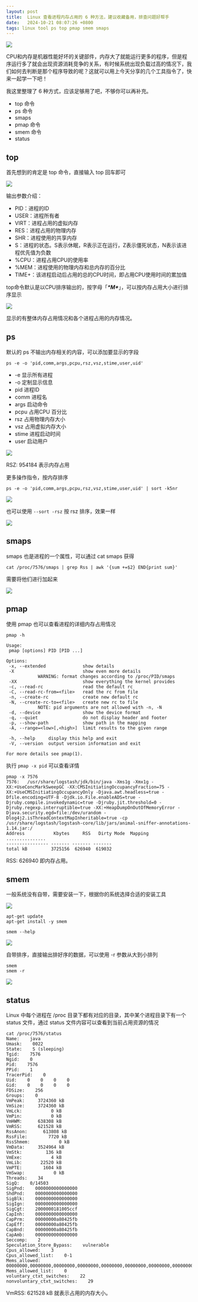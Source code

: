 ```yaml
---
layout: post
title:  Linux 查看进程内存占用的 6 种方法，建议收藏备用，排查问题好帮手
date:   2024-10-21 08:07:26 +0800
tags: linux tool ps top pmap smem smaps
---
```


![](https://bytesops.oss-cn-hangzhou.aliyuncs.com/picgo/2024/image-20241021214455541.png)



CPU和内存是机器性能好坏的关键部件，内存大了就能运行更多的程序，但是程序运行多了就会出现资源消耗竞争的关系，有时候系统出现负载过高的情况下，我们如何去判断是那个程序导致的呢？这就可以用上今天分享的几个工具指令了，快来一起学一下吧！



我这里整理了 6 种方式，应该足够用了吧，不够你可以再补充。



- top 命令
- ps 命令
- smaps
- pmap 命令
- smem 命令
- status



## top



首先想到的肯定是 top 命令，直接输入 top 回车即可



![](https://bytesops.oss-cn-hangzhou.aliyuncs.com/picgo/2024/image-20241021214636666.png)



输出参数介绍：



-  PID：进程的ID
-  USER：进程所有者
-  VIRT：进程占用的虚拟内存
-  RES：进程占用的物理内存
-  SHR：进程使用的共享内存
-  S：进程的状态。S表示休眠，R表示正在运行，Z表示僵死状态，N表示该进程优先值为负数
-  %CPU：进程占用CPU的使用率
-  %MEM：进程使用的物理内存和总内存的百分比
-  TIME+：该进程启动后占用的总的CPU时间，即占用CPU使用时间的累加值



top命令默认是以CPU排序输出的，按字母「***\*M\****」，可以按内存占用大小进行排序显示



![](https://bytesops.oss-cn-hangzhou.aliyuncs.com/picgo/2024/image-20241021214704572.png)



显示的有整体内存占用情况和各个进程占用的内存情况。



## ps



默认的 ps 不输出内存相关的内容，可以添加要显示的字段



```
ps -e -o 'pid,comm,args,pcpu,rsz,vsz,stime,user,uid'
```



-  -e 显示所有进程
-  -o 定制显示信息
-  pid 进程ID
-  comm 进程名
-  args 启动命令
-  pcpu 占用CPU 百分比
-  rsz 占用物理内存大小
-  vsz 占用虚拟内存大小
-  stime 进程启动时间
-  user 启动用户



![](https://bytesops.oss-cn-hangzhou.aliyuncs.com/picgo/2024/image-20241021214737916.png)



RSZ: 954184 表示内存占用



更多操作指令，按内存排序



```
ps -e -o 'pid,comm,args,pcpu,rsz,vsz,stime,user,uid' | sort -k5nr 
```



![](https://bytesops.oss-cn-hangzhou.aliyuncs.com/picgo/2024/image-20241021214821636.png)



也可以使用 `--sort -rsz` 按 rsz 排序，效果一样



![](https://bytesops.oss-cn-hangzhou.aliyuncs.com/picgo/2024/image-20241021214847338.png)







## smaps



smaps 也是进程的一个属性，可以通过 cat smaps 获得



```
cat /proc/7576/smaps | grep Rss | awk '{sum +=$2} END{print sum}' 
```



需要将他们进行加起来



![](https://bytesops.oss-cn-hangzhou.aliyuncs.com/picgo/2024/image-20241021214911655.png)





## pmap



使用 pmap 也可以查看进程的详细内存占用情况



```
pmap -h

Usage:
 pmap [options] PID [PID ...]

Options:
 -x, --extended              show details
 -X                          show even more details
            WARNING: format changes according to /proc/PID/smaps
 -XX                         show everything the kernel provides
 -c, --read-rc               read the default rc
 -C, --read-rc-from=<file>   read the rc from file
 -n, --create-rc             create new default rc
 -N, --create-rc-to=<file>   create new rc to file
            NOTE: pid arguments are not allowed with -n, -N
 -d, --device                show the device format
 -q, --quiet                 do not display header and footer
 -p, --show-path             show path in the mapping
 -A, --range=<low>[,<high>]  limit results to the given range

 -h, --help     display this help and exit
 -V, --version  output version information and exit

For more details see pmap(1).
```



执行 `pmap -x pid` 可以查看详情



```
pmap -x 7576
7576:   /usr/share/logstash/jdk/bin/java -Xms1g -Xmx1g -XX:+UseConcMarkSweepGC -XX:CMSInitiatingOccupancyFraction=75 -XX:+UseCMSInitiatingOccupancyOnly -Djava.awt.headless=true -Dfile.encoding=UTF-8 -Djdk.io.File.enableADS=true -Djruby.compile.invokedynamic=true -Djruby.jit.threshold=0 -Djruby.regexp.interruptible=true -XX:+HeapDumpOnOutOfMemoryError -Djava.security.egd=file:/dev/urandom -Dlog4j2.isThreadContextMapInheritable=true -cp /usr/share/logstash/logstash-core/lib/jars/animal-sniffer-annotations-1.14.jar:/
Address           Kbytes     RSS   Dirty Mode  Mapping
...............
---------------- ------- ------- ------- 
total kB         3725156  626940  619032
```



RSS: 626940 即内存占用。



## smem



一般系统没有自带，需要安装一下，根据你的系统选择合适的安装工具



![](https://bytesops.oss-cn-hangzhou.aliyuncs.com/picgo/2024/image-20241021214936840.png)



```
apt-get update
apt-get install -y smem

smem --help
```



![](https://bytesops.oss-cn-hangzhou.aliyuncs.com/picgo/2024/image-20241021214958537.png)



自带排序，直接输出排好序的数据，可以使用 -r 参数从大到小排列



```
smem
smem -r
```



![](https://bytesops.oss-cn-hangzhou.aliyuncs.com/picgo/2024/image-20241021215022481.png)





## status



Linux 中每个进程在 /proc 目录下都有对应的目录，其中某个进程目录下有一个 status 文件，通过 status 文件内容可以查看到当前占用资源的情况



```
cat /proc/7576/status 
Name:    java
Umask:    0022
State:    S (sleeping)
Tgid:    7576
Ngid:    0
Pid:    7576
PPid:    1
TracerPid:    0
Uid:    0    0    0    0
Gid:    0    0    0    0
FDSize:    256
Groups:    0 
VmPeak:     3724360 kB
VmSize:     3724360 kB
VmLck:           0 kB
VmPin:           0 kB
VmHWM:      638308 kB
VmRSS:      621528 kB
RssAnon:      613808 kB
RssFile:        7720 kB
RssShmem:           0 kB
VmData:     3524964 kB
VmStk:         136 kB
VmExe:           4 kB
VmLib:       22520 kB
VmPTE:        1604 kB
VmSwap:           0 kB
Threads:    34
SigQ:    0/14503
SigPnd:    0000000000000000
ShdPnd:    0000000000000000
SigBlk:    0000000000000000
SigIgn:    0000000000000000
SigCgt:    2000000181005ccf
CapInh:    0000000000000000
CapPrm:    00000000a80425fb
CapEff:    00000000a80425fb
CapBnd:    00000000a80425fb
CapAmb:    0000000000000000
Seccomp:    2
Speculation_Store_Bypass:    vulnerable
Cpus_allowed:    3
Cpus_allowed_list:    0-1
Mems_allowed:    00000000,00000000,00000000,00000000,00000000,00000000,00000000,00000000,00000000,00000000,00000000,00000000,00000000,00000000,00000000,00000000,00000000,00000000,00000000,00000000,00000000,00000000,00000000,00000000,00000000,00000000,00000000,00000000,00000000,00000000,00000000,00000001
Mems_allowed_list:    0
voluntary_ctxt_switches:    22
nonvoluntary_ctxt_switches:    29
```



VmRSS:  621528 kB 就表示占用的内存大小。